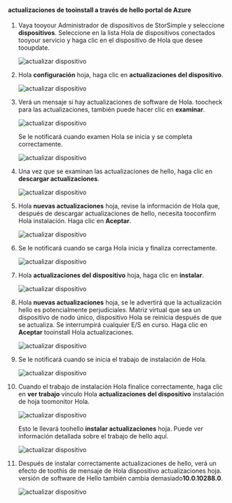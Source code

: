 <!--author=alkohli last changed: 11/07/16 -->

#### <a name="tooinstall-updates-via-hello-azure-portal"></a>actualizaciones de tooinstall a través de hello portal de Azure

1. Vaya tooyour Administrador de dispositivos de StorSimple y seleccione **dispositivos**. Seleccione en la lista Hola de dispositivos conectados tooyour servicio y haga clic en el dispositivo de Hola que desee tooupdate. 

    ![actualizar dispositivo](../includes/media/storsimple-virtual-array-install-update-via-portal/azupdate1m.png) 

2. Hola **configuración** hoja, haga clic en **actualizaciones del dispositivo**. 

    ![actualizar dispositivo](../includes/media/storsimple-virtual-array-install-update-via-portal/azupdate2m.png)  

3. Verá un mensaje si hay actualizaciones de software de Hola. toocheck para las actualizaciones, también puede hacer clic en **examinar**.

    ![actualizar dispositivo](../includes/media/storsimple-virtual-array-install-update-via-portal/azupdate3m.png)

    Se le notificará cuando examen Hola se inicia y se completa correctamente.

    ![actualizar dispositivo](../includes/media/storsimple-virtual-array-install-update-via-portal/azupdate5m.png)

4. Una vez que se examinan las actualizaciones de hello, haga clic en **descargar actualizaciones**. 

    ![actualizar dispositivo](../includes/media/storsimple-virtual-array-install-update-via-portal/azupdate6m.png)

5. Hola **nuevas actualizaciones** hoja, revise la información de Hola que, después de descargar actualizaciones de hello, necesita tooconfirm Hola instalación. Haga clic en **Aceptar**.

    ![actualizar dispositivo](../includes/media/storsimple-virtual-array-install-update-via-portal/azupdate7m.png)

6. Se le notificará cuando se carga Hola inicia y finaliza correctamente.

     ![actualizar dispositivo](../includes/media/storsimple-virtual-array-install-update-via-portal/azupdate8m.png)

5. Hola **actualizaciones del dispositivo** hoja, haga clic en **instalar**.

     ![actualizar dispositivo](../includes/media/storsimple-virtual-array-install-update-via-portal/azupdate11m.png)   

6. Hola **nuevas actualizaciones** hoja, se le advertirá que la actualización hello es potencialmente perjudiciales. Matriz virtual que sea un dispositivo de nodo único, dispositivo Hola se reinicia después de que se actualiza. Se interrumpirá cualquier E/S en curso. Haga clic en **Aceptar** tooinstall Hola actualizaciones. 

    ![actualizar dispositivo](../includes/media/storsimple-virtual-array-install-update-via-portal/azupdate12m.png) 

7. Se le notificará cuando se inicia el trabajo de instalación de Hola. 

    ![actualizar dispositivo](../includes/media/storsimple-virtual-array-install-update-via-portal/azupdate13m.png)

8.  Cuando el trabajo de instalación Hola finalice correctamente, haga clic en **ver trabajo** vínculo Hola **actualizaciones del dispositivo** instalación de hoja toomonitor Hola. 

    ![actualizar dispositivo](../includes/media/storsimple-virtual-array-install-update-via-portal/azupdate15m.png)

    Esto le llevará toohello **instalar actualizaciones** hoja. Puede ver información detallada sobre el trabajo de hello aquí.

    ![actualizar dispositivo](../includes/media/storsimple-virtual-array-install-update-via-portal/azupdate16m.png)

9. Después de instalar correctamente actualizaciones de hello, verá un efecto de toothis de mensaje de Hola dispositivo actualizaciones hoja. versión de software de Hello también cambia demasiado**10.0.10288.0**. 

    ![actualizar dispositivo](../includes/media/storsimple-virtual-array-install-update-via-portal/azupdate17m.png)